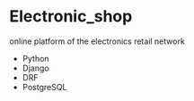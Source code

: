 # Electronic_shop
online platform of the electronics retail network
- Python 
- Django 
- DRF 
- PostgreSQL
